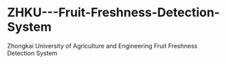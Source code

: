# ZHKU---Fruit-Freshness-Detection-System
Zhongkai University of Agriculture and Engineering Fruit Freshness Detection System
